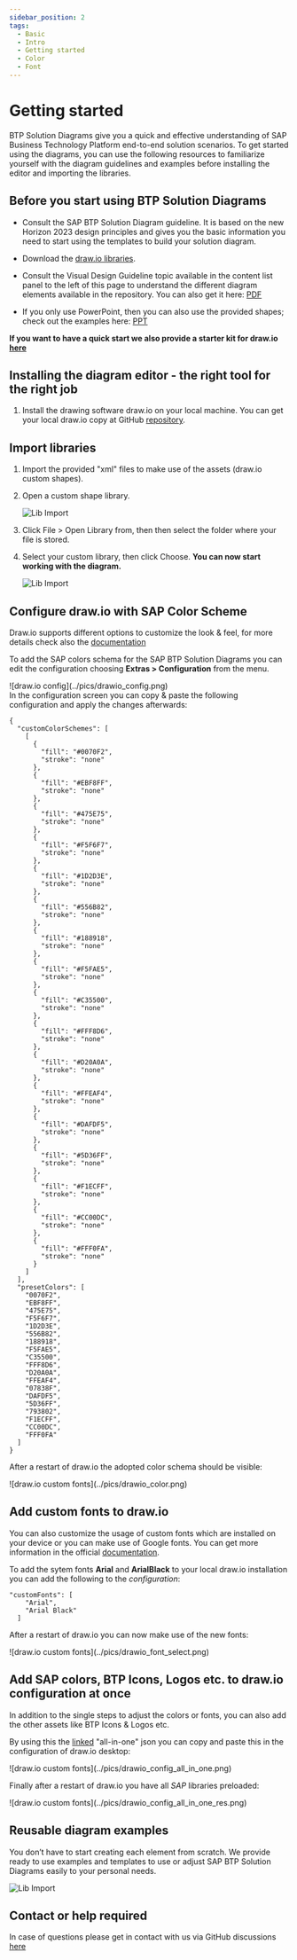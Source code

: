 ```yaml
---
sidebar_position: 2
tags:
  - Basic
  - Intro
  - Getting started
  - Color
  - Font
---
```


# Getting started 

BTP Solution Diagrams give you a quick and effective understanding of SAP Business Technology Platform end-to-end solution scenarios. To get started using the diagrams, you can use the following resources to familiarize yourself with the diagram guidelines and examples before installing the editor and importing the libraries.

## Before you start using BTP Solution Diagrams

- Consult the SAP BTP Solution Diagram guideline. It is based on the new Horizon 2023 design principles and gives you the basic information you need to start using the templates to build your solution diagram.

-	Download the [draw.io libraries](https://github.com/SAP/btp-solution-diagrams/tree/main/assets/shape-libraries-and-editable-presets/draw.io). 

- Consult the Visual Design Guideline topic available in the content list panel to the left of this page to understand the different diagram elements available in the repository. You can also get it here: [PDF](https://d.dam.sap.com/a/UbBJrVh/SAP-BTP-solution-diagram-design-guideline-v1-public.pdf?rc=10)

- If you only use PowerPoint, then you can also use the provided shapes; check out the examples here: [PPT](https://d.dam.sap.com/a/e7KMGSu?rc=10)

**If you want to have a quick start we also provide a starter kit for **draw.io** [here](https://github.com/SAP/btp-solution-diagrams/tree/main/assets/all-in-one-starter-kits)**

## Installing the diagram editor - the right tool for the right job

1.	Install the drawing software draw.io on your local machine. You can get your local draw.io copy at GitHub [repository](https://github.com/jgraph/drawio-desktop/releases).



## Import libraries

1.	Import the provided "xml" files to make use of the assets (draw.io custom shapes).
2.	Open a custom shape library.

    ![Lib Import](../pics/lib_import.jpg)
3. Click File > Open Library from, then then select the folder where your file is stored.
4. Select your custom library, then click Choose. **You can now start working with the diagram.**

   ![Lib Import](../pics/start_draw.png)

## Configure draw.io with SAP Color Scheme

Draw.io supports different options to customize the look & feel, for more details check also the [documentation](https://www.drawio.com/doc/faq/configure-diagram-editor)

To add the SAP colors schema for the SAP BTP Solution Diagrams you can edit the configuration choosing **Extras > Configuration** from the menu.
<div className="drawio_color">
![draw.io config](../pics/drawio_config.png)
</div>
In the configuration screen you can copy & paste the following configuration and apply the changes afterwards:

```
{
  "customColorSchemes": [
    [
      {
        "fill": "#0070F2",
        "stroke": "none"
      },
      {
        "fill": "#EBF8FF",
        "stroke": "none"
      },
      {
        "fill": "#475E75",
        "stroke": "none"
      },
      {
        "fill": "#F5F6F7",
        "stroke": "none"
      },
      {
        "fill": "#1D2D3E",
        "stroke": "none"
      },
      {
        "fill": "#556B82",
        "stroke": "none"
      },
      {
        "fill": "#188918",
        "stroke": "none"
      },
      {
        "fill": "#F5FAE5",
        "stroke": "none"
      },
      {
        "fill": "#C35500",
        "stroke": "none"
      },
      {
        "fill": "#FFF8D6",
        "stroke": "none"
      },
      {
        "fill": "#D20A0A",
        "stroke": "none"
      },
      {
        "fill": "#FFEAF4",
        "stroke": "none"
      },
      {
        "fill": "#DAFDF5",
        "stroke": "none"
      },
      {
        "fill": "#5D36FF",
        "stroke": "none"
      },
      {
        "fill": "#F1ECFF",
        "stroke": "none"
      },
      {
        "fill": "#CC00DC",
        "stroke": "none"
      },
      {
        "fill": "#FFF0FA",
        "stroke": "none"
      }
    ]
  ],
  "presetColors": [
    "0070F2",
    "EBF8FF",
    "475E75",
    "F5F6F7",
    "1D2D3E",
    "556B82",
    "188918",
    "F5FAE5",
    "C35500",
    "FFF8D6",
    "D20A0A",
    "FFEAF4",
    "07838F",
    "DAFDF5",
    "5D36FF",
    "793802",
    "F1ECFF",
    "CC00DC",
    "FFF0FA"
  ]
}
```

After a restart of draw.io the adopted color schema should be visible:
<div className="drawio_color_ready">
![draw.io custom fonts](../pics/drawio_color.png)
</div>

## Add custom fonts to draw.io

You can also customize the usage of custom fonts which are installed on your device or you can make use of Google fonts. You can get more information in the official [documentation](https://drawio-app.com/blog/customise-default-colours-fonts-styles-and-the-draw-io-ui-in-confluence-cloud/).

To add the sytem fonts **Arial** and **ArialBlack** to your local draw.io installation you can add the following to the *configuration*:

```
"customFonts": [
    "Arial",
    "Arial Black"
  ]
```

After a restart of draw.io you can now make use of the new fonts:

<div className="drawio_font_select">
![draw.io custom fonts](../pics/drawio_font_select.png)
</div>

## Add SAP colors, BTP Icons, Logos etc. to draw.io configuration at once

In addition to the single steps to adjust the colors or fonts, you can also add the other assets like BTP Icons & Logos etc.

By using this the [linked](/guideline/docs/examples/drawio-config-all-in-one.json) "all-in-one" json you can copy and paste this in the configuration of draw.io desktop:

<div className="drawio_config">
![draw.io custom fonts](../pics/drawio_config_all_in_one.png)
</div>

Finally after a restart of draw.io you have all *SAP* libraries preloaded:

<div className="drawio_config_res">
![draw.io custom fonts](../pics/drawio_config_all_in_one_res.png)
</div>


## Reusable diagram examples

You don’t have to start creating each element from scratch. We provide ready to use examples and templates to use or adjust SAP BTP Solution Diagrams easily to your personal needs.

![Lib Import](../pics/reusable_templates.png)

## Contact or help required

In case of questions please get in contact with us via GitHub discussions [here](https://github.com/SAP/btp-solution-diagrams/discussions)




